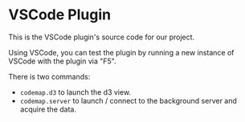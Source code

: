 # VSCode Plugin

This is the VSCode plugin's source code for our project.

Using VSCode, you can test the plugin by running a new instance of VSCode with the plugin via "F5".

There is two commands:
- `codemap.d3` to launch the d3 view.
- `codemap.server` to launch / connect to the background server and acquire the data.